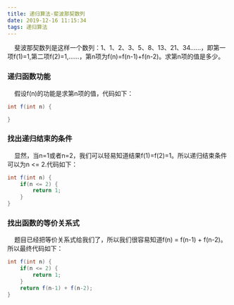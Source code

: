 ```yaml
---
title: 递归算法-斐波那契数列
date: 2019-12-16 11:15:34
tags: 递归算法
---
```

&nbsp;&nbsp;&nbsp;&nbsp;斐波那契数列是这样一个数列：1、1、2、3、5、8、13、21、34……，即第一项f(1)=1,第二项f(2)=1,……，第n项为f(n)=f(n-1)+f(n-2)。求第n项的值是多少。
<!-- more -->
### 递归函数功能 ###
&nbsp;&nbsp;&nbsp;&nbsp;假设f(n)的功能是求第n项的值，代码如下：
```java
int f(int n) {

}
```
### 找出递归结束的条件 ###
&nbsp;&nbsp;&nbsp;&nbsp;显然，当n=1或者n=2，我们可以轻易知道结果f(1)=f(2)=1。所以递归结束条件可以为n <= 2.代码如下：
```java
int f(int n) {
	if(n <= 2) {
		return 1;
	}
}
```
### 找出函数的等价关系式 ###
&nbsp;&nbsp;&nbsp;&nbsp;题目已经把等价关系式给我们了，所以我们很容易知道f(n) = f(n-1) + f(n-2)。所以最终代码如下：
```java
int f(int n) {
	if(n <= 2) {
		return 1;
	}
	return f(n-1) + f(n-2);
}
```